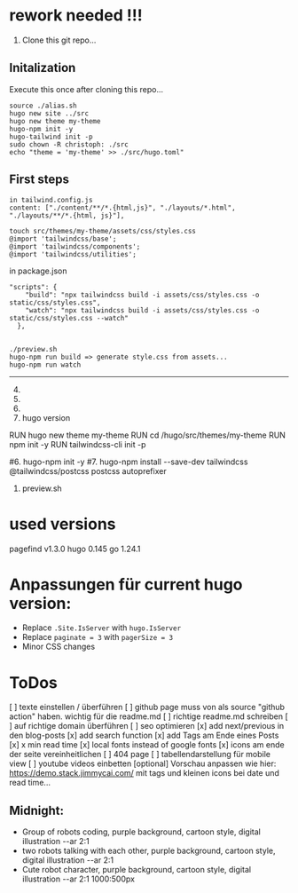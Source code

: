 # rework needed !!!

1. Clone this git repo...

## Initalization

Execute this once after cloning this repo...

```
source ./alias.sh
hugo new site ../src
hugo new theme my-theme
hugo-npm init -y
hugo-tailwind init -p
sudo chown -R christoph: ./src
echo "theme = 'my-theme' >> ./src/hugo.toml"
```

## First steps

```
in tailwind.config.js
content: ["./content/**/*.{html,js}", "./layouts/*.html", "./layouts/**/*.{html, js}"],
```

```
touch src/themes/my-theme/assets/css/styles.css
@import 'tailwindcss/base';
@import 'tailwindcss/components';
@import 'tailwindcss/utilities';
```

in package.json
```
"scripts": {
    "build": "npx tailwindcss build -i assets/css/styles.css -o static/css/styles.css",
    "watch": "npx tailwindcss build -i assets/css/styles.css -o static/css/styles.css --watch"
  },
  
```

```
./preview.sh
hugo-npm run build => generate style.css from assets...
hugo-npm run watch
```


---

4. 
5. 
6. 
7. hugo version

RUN hugo new theme my-theme
RUN cd /hugo/src/themes/my-theme
RUN npm init -y
RUN tailwindcss-cli init -p 

#6. hugo-npm init -y
#7. hugo-npm install --save-dev tailwindcss @tailwindcss/postcss postcss autoprefixer
1. preview.sh

# used versions

pagefind v1.3.0
hugo 0.145
go 1.24.1

# Anpassungen für current hugo version:

- Replace `.Site.IsServer` with `hugo.IsServer`
- Replace `paginate = 3` with `pagerSize = 3`
- Minor CSS changes

# ToDos

[ ] texte einstellen / überführen
[ ] github page muss von als source "github action" haben. wichtig für die readme.md
[ ] richtige readme.md schreiben
[ ] auf richtige domain überführen
[ ] seo optimieren
[x] add next/previous in den blog-posts
[x] add search function
[x] add Tags am Ende eines Posts
[x] x min read time
[x] local fonts instead of google fonts
[x] icons am ende der seite vereinheitlichen
[ ] 404 page
[ ] tabellendarstellung für mobile view
[ ] youtube videos einbetten
[optional] Vorschau anpassen wie hier: https://demo.stack.jimmycai.com/ mit tags und kleinen icons bei date und read time...


## Midnight:

- Group of robots coding, purple background, cartoon style, digital illustration --ar 2:1
- two robots talking with each other, purple background, cartoon style, digital illustration --ar 2:1 
- Cute robot character, purple background, cartoon style, digital illustration --ar 2:1 
1000:500px